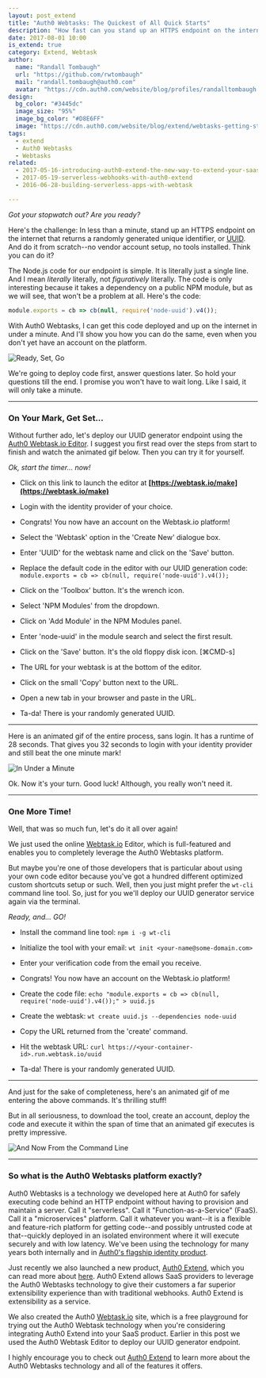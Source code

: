 ```yaml
---
layout: post_extend
title: "Auth0 Webtasks: The Quickest of All Quick Starts"
description: "How fast can you stand up an HTTPS endpoint on the internet? With Auth0 Webtasks, you can go from code to done in less than a minute."
date: 2017-08-01 10:00
is_extend: true
category: Extend, Webtask
author: 
  name: "Randall Tombaugh"
  url: "https://github.com/rwtombaugh"
  mail: "randall.tombaugh@auth0.com"
  avatar: "https://cdn.auth0.com/website/blog/profiles/randalltombaugh.png"
design: 
  bg_color: "#3445dc"
  image_size: "95%"
  image_bg_color: "#D8E6FF"
  image: "https://cdn.auth0.com/website/blog/extend/webtasks-getting-started/stopwatch2.png"
tags: 
  - extend
  - Auth0 Webtasks
  - Webtasks
related:
  - 2017-05-16-introducing-auth0-extend-the-new-way-to-extend-your-saas
  - 2017-05-19-serverless-webhooks-with-auth0-extend
  - 2016-06-28-building-serverless-apps-with-webtask

---
```


*Got your stopwatch out? Are you ready?*

Here's the challenge: In less than a minute, stand up an HTTPS endpoint on the internet that returns a randomly generated unique identifier, or [UUID](https://en.wikipedia.org/wiki/Universally_unique_identifier). And do it from scratch--no vendor account setup, no tools installed. Think you can do it?

The Node.js code for our endpoint is simple. It is literally just a single line. And I mean *literally* literally, not *figuratively* literally. The code is only interesting because it takes a dependency on a public NPM module, but as we will see, that won't be a problem at all. Here's the code:

```javascript
module.exports = cb => cb(null, require('node-uuid').v4());
```

With Auth0 Webtasks, I can get this code deployed and up on the internet in under a minute. And I'll show you how you can do the same, even when you don't yet have an account on the platform.

![Ready, Set, Go](https://cdn.auth0.com/website/blog/extend/webtasks-getting-started/stopwatch.jpg)

We're going to deploy code first, answer questions later. So hold your questions till the end. I promise you won't have to wait long. Like I said, it will only take a minute.

---

### On Your Mark, Get Set...

Without further ado, let's deploy our UUID generator endpoint using the [Auth0 Webtask.io Editor](https://webtask.io/make). I suggest you first read over the steps from start to finish and watch the animated gif below. Then you can try it for yourself. 

*Ok, start the timer... now!*

- Click on this link to launch the editor at **[https://webtask.io/make](https://webtask.io/make)**

- Login with the identity provider of your choice. 

- Congrats! You now have an account on the Webtask.io platform!

- Select the 'Webtask' option in the 'Create New' dialogue box.

- Enter 'UUID' for the webtask name and click on the 'Save' button.

- Replace the default code in the editor with our UUID generation code: `module.exports = cb => cb(null, require('node-uuid').v4());`

- Click on the 'Toolbox' button. It's the wrench icon.

- Select 'NPM Modules' from the dropdown.

- Click on 'Add Module' in the NPM Modules panel.

- Enter 'node-uuid' in the module search and select the first result.

- Click on the 'Save' button. It's the old floppy disk icon. [⌘CMD-s]

- The URL for your webtask is at the bottom of the editor.

- Click on the small 'Copy' button next to the URL.

- Open a new tab in your browser and paste in the URL.

- Ta-da! There is your randomly generated UUID.

---

Here is an animated gif of the entire process, sans login. It has a runtime of 28 seconds. That gives you 32 seconds to login with your identity provider and still beat the one minute mark!

![In Under a Minute](https://cdn.auth0.com/website/blog/extend/webtasks-getting-started/editor2.gif)

Ok. Now it's your turn. Good luck! Although, you really won't need it.

---

### One More Time!

Well, that was so much fun, let's do it all over again! 

We just used the online [Webtask.io](https://webtask.io/make) Editor, which is full-featured and enables you to completely leverage the Auth0 Webtasks platform. 

But maybe you're one of those developers that is particular about using your own code editor because you've got a hundred different optimized custom shortcuts setup or such. Well, then you just might prefer the `wt-cli` command line tool. So, just for you we'll deploy our UUID generator service again via the terminal. 

*Ready, and... GO!*

- Install the command line tool: `npm i -g wt-cli`

- Initialize the tool with your email: `wt init <your-name@some-domain.com>`

- Enter your verification code from the email you receive.

- Congrats! You now have an account on the Webtask.io platform!

- Create the code file: `echo "module.exports = cb => cb(null, require('node-uuid').v4());" > uuid.js`

- Create the webtask: `wt create uuid.js --dependencies node-uuid`

- Copy the URL returned from the 'create' command.

- Hit the webtask URL: `curl https://<your-container-id>.run.webtask.io/uuid`

- Ta-da! There is your randomly generated UUID.

---

And just for the sake of completeness, here's an animated gif of me entering the above commands. It's thrilling stuff!

But in all seriousness, to download the tool, create an account, deploy the code and execute it within the span of time that an animated gif executes is pretty impressive.

![And Now From the Command Line](https://cdn.auth0.com/website/blog/extend/webtasks-getting-started/cmd-line.gif)

---

### So what is the Auth0 Webtasks platform exactly?

Auth0 Webtasks is a technology we developed here at Auth0 for safely executing code behind an HTTP endpoint without having to provision and maintain a server. Call it "serverless". Call it "Function-as-a-Service" (FaaS). Call it a "microservices" platform. Call it whatever you want--it is a flexible and feature-rich platform for getting code--and possibly untrusted code at that--quickly deployed in an isolated environment where it will execute securely and with low latency. We've been using the technology for many years both internally and in [Auth0's flagship identity product](https://auth0.com).

Just recently we also launched a new product, [Auth0 Extend](https://authom.com/extend), which you can read more about [here](https://auth0.com/blog/introducing-auth0-extend-the-new-way-to-extend-your-saas/). Auth0 Extend allows SaaS providers to leverage the Auth0 Webtasks technology to give their customers a far superior extensibility experience than with traditional webhooks. Auth0 Extend is extensibility as a service.

We also created the Auth0 [Webtask.io](https://webtask.io/) site, which is a free playground for trying out the Auth0 Webtask technology when you're considering integrating Auth0 Extend into your SaaS product. Earlier in this post we used the Auth0 Webtask Editor to deploy our UUID generator endpoint.

I highly encourage you to check out [Auth0 Extend](https://authom.com/extend) to learn more about the Auth0 Webtasks technology and all of the features it offers.


